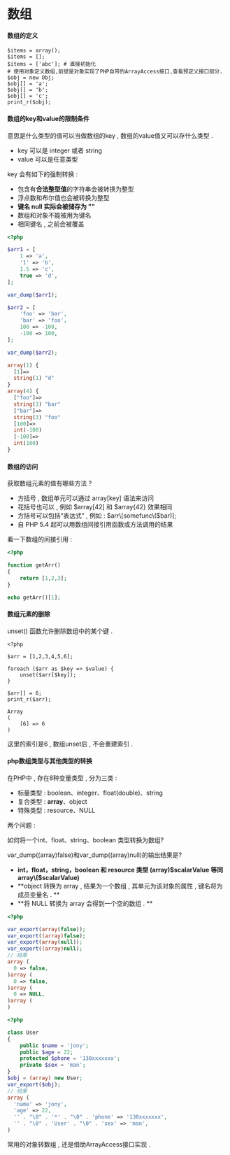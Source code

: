 # 数组

#### 数组的定义

```
$items = array();
$items = [];
$items = ['abc']; # 直接初始化
# 使用对象定义数组,前提是对象实现了PHP自带的ArrayAccess接口,查看预定义接口部分.
$obj = new Obj;
$obj[] = 'a';
$obj[] = 'b';
$obj[] = 'c';
print_r($obj);
```

#### 数组的key和value的限制条件

意思是什么类型的值可以当做数组的key , 数组的value值又可以存什么类型 .

* key 可以是 integer 或者 string
* value 可以是任意类型

key 会有如下的强制转换 :

* 包含有**合法整型值**的字符串会被转换为整型
* 浮点数和布尔值也会被转换为整型
* **键名 null 实际会被储存为 ""**
* 数组和对象不能被用为键名
* 相同键名 , 之前会被覆盖

```php
<?php

$arr1 = [
    1 => 'a',
    '1' => 'b',
    1.5 => 'c',
    true => 'd',
];

var_dump($arr1);

$arr2 = [
    'foo' => 'bar',
    'bar' => 'foo',
    100 => -100,
    -100 => 100,
];

var_dump($arr2);

array(1) {
  [1]=>
  string(1) "d"
}
array(4) {
  ["foo"]=>
  string(3) "bar"
  ["bar"]=>
  string(3) "foo"
  [100]=>
  int(-100)
  [-100]=>
  int(100)
}
```

#### 数组的访问

获取数组元素的值有哪些方法 ?

* 方括号 , 数组单元可以通过 array\[key\] 语法来访问
* 花括号也可以 , 例如 $array\[42\] 和 $array{42} 效果相同
* 方括号可以包括“表达式” , 例如 : $arr\[somefunc\($bar\)\];
* 自 PHP 5.4 起可以用数组间接引用函数或方法调用的结果

看一下数组的间接引用 :

```php
<?php

function getArr()
{
    return [1,2,3];
}

echo getArr()[1];
```

#### 数组元素的删除

unset\(\) 函数允许删除数组中的某个键 .

```
<?php

$arr = [1,2,3,4,5,6];

foreach ($arr as $key => $value) {
    unset($arr[$key]);
}

$arr[] = 6;
print_r($arr);

Array
(
    [6] => 6
)
```

这里的索引是6 , 数组unset后 , 不会重建索引 .

#### php数组类型与其他类型的转换

在PHP中 , 存在8种变量类型 , 分为三类 :

* 标量类型 :  boolean、integer、float\(double\)、string
* 复合类型 : **array**、object
* 特殊类型 : resource、NULL

两个问题 :

如何将一个int、float、string、boolean 类型转换为数组?

var\_dump\(\(array\)false\)和var\_dump\(\(array\)null\)的输出结果是?

* **int，float，string，boolean 和 resource 类型 \(array\)$scalarValue 等同 array\($scalarValue\)**
* **object 转换为 array , 结果为一个数组 , 其单元为该对象的属性 , 键名将为成员变量名 . **
* **将 NULL 转换为 array 会得到一个空的数组 . **

```php
<?php

var_export(array(false));
var_export((array)false);
var_export(array(null));
var_export((array)null);
// 结果
array (
  0 => false,
)array (
  0 => false,
)array (
  0 => NULL,
)array (
)
```

```php
<?php

class User
{
    public $name = 'jony';
    public $age = 22;
    protected $phone = '138xxxxxxx';
    private $sex = 'man';
}
$obj = (array) new User;
var_export($obj);
// 结果
array (
  'name' => 'jony',
  'age' => 22,
  '' . "\0" . '*' . "\0" . 'phone' => '138xxxxxxx',
  '' . "\0" . 'User' . "\0" . 'sex' => 'man',
)
```

常用的对象转数组 , 还是借助ArrayAccess接口实现 . 

